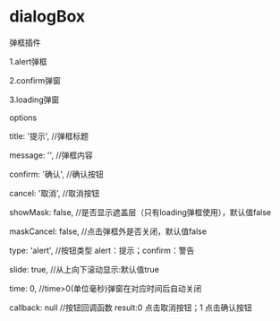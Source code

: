 # dialogBox
弹框插件

1.alert弹框

2.confirm弹窗

3.loading弹窗 


options

title: '提示', //弹框标题

message: '', //弹框内容

confirm: '确认', //确认按钮

cancel: '取消', //取消按钮

showMask: false, //是否显示遮盖层（只有loading弹框使用），默认值false

maskCancel: false, //点击弹框外是否关闭，默认值false

type: 'alert', //按钮类型   alert：提示；confirm：警告

slide: true, //从上向下滚动显示:默认值true

time: 0, //time>0(单位毫秒)弹窗在对应时间后自动关闭

callback: null //按钮回调函数    result:0  点击取消按钮；1 点击确认按钮
